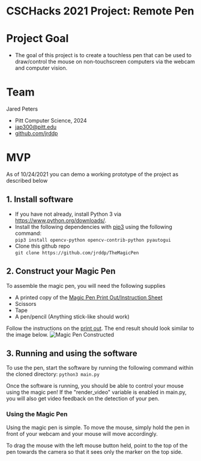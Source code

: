 # CSCHacks 2021 Project: Remote Pen

# Project Goal

- The goal of this project is to create a touchless pen 
that can be used to draw/control the mouse on non-touchscreen computers
via the webcam and computer vision.


# Team

Jared Peters
- Pitt Computer Science, 2024
- jap300@pitt.edu
- [github.com/jrddp](www.github.com/jrddp)

# MVP

As of 10/24/2021 you can demo a working prototype of the project as described below

## 1. Install software

- If you have not already, install Python 3 via https://www.python.org/downloads/.
- Install the following dependencies with [pip3](https://pypi.org/project/pip/) using the following command: \
  ```pip3 install opencv-python opencv-contrib-python pyautogui```
- Clone this github repo \
  ```git clone https://github.com/jrddp/TheMagicPen```

## 2. Construct your Magic Pen

To assemble the magic pen, you will need the following supplies
- A printed copy of the [Magic Pen Print Out/Instruction Sheet](./PrintOut.pdf)
- Scissors
- Tape
- A pen/pencil (Anything stick-like should work)

Follow the instructions on the [print out](./PrintOut.pdf). The end result should look similar to the image below.
![Magic Pen Constructed](./pictures/magic_pen_constructed.png)

## 3. Running and using the software

To use the pen, start the software by running the following command within the cloned directory:
```python3 main.py```

Once the software is running, you should be able to control your mouse using the magic pen!
If the "render_video" variable is enabled in main.py, you will also get video feedback on the detection of your pen.

### Using the Magic Pen

Using the magic pen is simple. To move the mouse, simply hold the pen 
in front of your webcam and your mouse will move accordingly.

To drag the mouse with the left mouse button held, point to the top of the pen towards the camera so that it sees 
only the marker on the top side.